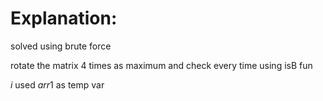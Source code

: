 # Explanation:

solved using brute force

rotate the matrix $4$ times as maximum and check every time using isB fun

$i$ used $arr1$ as temp var
